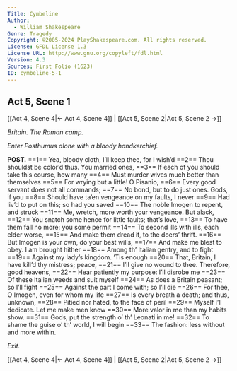 ```yaml
---
Title: Cymbeline
Author: 
  - William Shakespeare
Genre: Tragedy
Copyright: ©2005-2024 PlayShakespeare.com. All rights reserved.
License: GFDL License 1.3
License URL: http://www.gnu.org/copyleft/fdl.html
Version: 4.3
Sources: First Folio (1623)
ID: cymbeline-5-1
---
```


## Act 5, Scene 1
[[Act 4, Scene 4|← Act 4, Scene 4]] | [[Act 5, Scene 2|Act 5, Scene 2 →]]

*Britain. The Roman camp.*

*Enter Posthumus alone with a bloody handkerchief.*

**POST.**
==1== Yea, bloody cloth, I’ll keep thee, for I wish’d
==2== Thou shouldst be color’d thus. You married ones,
==3== If each of you should take this course, how many
==4== Must murder wives much better than themselves
==5== For wrying but a little! O Pisanio,
==6== Every good servant does not all commands;
==7== No bond, but to do just ones. Gods, if you
==8== Should have ta’en vengeance on my faults, I never
==9== Had liv’d to put on this; so had you saved
==10== The noble Imogen to repent, and struck
==11== Me, wretch, more worth your vengeance. But alack,
==12== You snatch some hence for little faults; that’s love,
==13== To have them fall no more: you some permit
==14== To second ills with ills, each elder worse,
==15== And make them dread it, to the doers’ thrift.
==16== But Imogen is your own, do your best wills,
==17== And make me blest to obey. I am brought hither
==18== Among th’ Italian gentry, and to fight
==19== Against my lady’s kingdom. ’Tis enough
==20== That, Britain, I have kill’d thy mistress; peace,
==21== I’ll give no wound to thee. Therefore, good heavens,
==22== Hear patiently my purpose: I’ll disrobe me
==23== Of these Italian weeds and suit myself
==24== As does a Britain peasant; so I’ll fight
==25== Against the part I come with; so I’ll die
==26== For thee, O Imogen, even for whom my life
==27== Is every breath a death; and thus, unknown,
==28== Pitied nor hated, to the face of peril
==29== Myself I’ll dedicate. Let me make men know
==30== More valor in me than my habits show.
==31== Gods, put the strength o’ th’ Leonati in me!
==32== To shame the guise o’ th’ world, I will begin
==33== The fashion: less without and more within.

*Exit.*

[[Act 4, Scene 4|← Act 4, Scene 4]] | [[Act 5, Scene 2|Act 5, Scene 2 →]]
